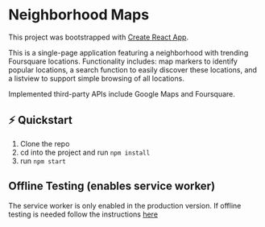 # Neighborhood Maps

This project was bootstrapped with [Create React App](https://github.com/facebook/create-react-app).

This is a single-page application featuring a neighborhood with trending Foursquare locations. Functionality includes: map markers to identify popular locations, a search function to easily discover these locations, and a listview to support simple browsing of all locations.

Implemented third-party APIs include Google Maps and Foursquare.

## :zap: Quickstart

1. Clone the repo
2. cd into the project and run `npm install`
3. run `npm start`

## Offline Testing (enables service worker)

The service worker is only enabled in the production version. If offline testing is needed follow the instructions [here](https://github.com/facebook/create-react-app/blob/master/packages/react-scripts/template/README.md#deployment)
